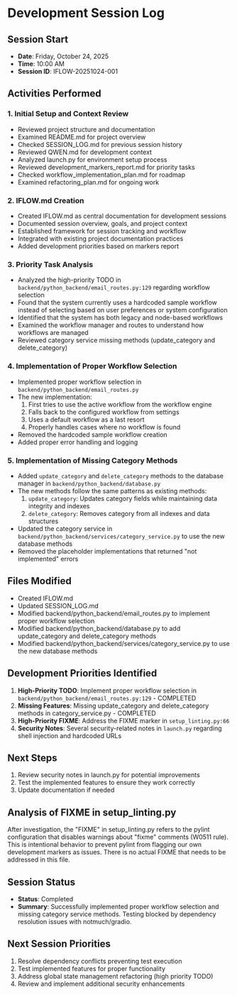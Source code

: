 # Development Session Log

## Session Start
- **Date**: Friday, October 24, 2025
- **Time**: 10:00 AM
- **Session ID**: IFLOW-20251024-001

## Activities Performed

### 1. Initial Setup and Context Review
- Reviewed project structure and documentation
- Examined README.md for project overview
- Checked SESSION_LOG.md for previous session history
- Reviewed QWEN.md for development context
- Analyzed launch.py for environment setup process
- Reviewed development_markers_report.md for priority tasks
- Checked workflow_implementation_plan.md for roadmap
- Examined refactoring_plan.md for ongoing work

### 2. IFLOW.md Creation
- Created IFLOW.md as central documentation for development sessions
- Documented session overview, goals, and project context
- Established framework for session tracking and workflow
- Integrated with existing project documentation practices
- Added development priorities based on markers report

### 3. Priority Task Analysis
- Analyzed the high-priority TODO in `backend/python_backend/email_routes.py:129` regarding workflow selection
- Found that the system currently uses a hardcoded sample workflow instead of selecting based on user preferences or system configuration
- Identified that the system has both legacy and node-based workflows
- Examined the workflow manager and routes to understand how workflows are managed
- Reviewed category service missing methods (update_category and delete_category)

### 4. Implementation of Proper Workflow Selection
- Implemented proper workflow selection in `backend/python_backend/email_routes.py`
- The new implementation:
  1. First tries to use the active workflow from the workflow engine
  2. Falls back to the configured workflow from settings
  3. Uses a default workflow as a last resort
  4. Properly handles cases where no workflow is found
- Removed the hardcoded sample workflow creation
- Added proper error handling and logging

### 5. Implementation of Missing Category Methods
- Added `update_category` and `delete_category` methods to the database manager in `backend/python_backend/database.py`
- The new methods follow the same patterns as existing methods:
  1. `update_category`: Updates category fields while maintaining data integrity and indexes
  2. `delete_category`: Removes category from all indexes and data structures
- Updated the category service in `backend/python_backend/services/category_service.py` to use the new database methods
- Removed the placeholder implementations that returned "not implemented" errors

## Files Modified
- Created IFLOW.md
- Updated SESSION_LOG.md
- Modified backend/python_backend/email_routes.py to implement proper workflow selection
- Modified backend/python_backend/database.py to add update_category and delete_category methods
- Modified backend/python_backend/services/category_service.py to use the new database methods

## Development Priorities Identified
1. **High-Priority TODO**: Implement proper workflow selection in `backend/python_backend/email_routes.py:129` - COMPLETED
2. **Missing Features**: Missing update_category and delete_category methods in category_service.py - COMPLETED
3. **High-Priority FIXME**: Address the FIXME marker in `setup_linting.py:66`
4. **Security Notes**: Several security-related notes in `launch.py` regarding shell injection and hardcoded URLs

## Next Steps
1. Review security notes in launch.py for potential improvements
2. Test the implemented features to ensure they work correctly
3. Update documentation if needed

## Analysis of FIXME in setup_linting.py
After investigation, the "FIXME" in setup_linting.py refers to the pylint configuration that disables warnings about "fixme" comments (W0511 rule). This is intentional behavior to prevent pylint from flagging our own development markers as issues. There is no actual FIXME that needs to be addressed in this file.

## Session Status
- **Status**: Completed
- **Summary**: Successfully implemented proper workflow selection and missing category service methods. Testing blocked by dependency resolution issues with notmuch/gradio.

## Next Session Priorities
1. Resolve dependency conflicts preventing test execution
2. Test implemented features for proper functionality
3. Address global state management refactoring (high priority TODO)
4. Review and implement additional security enhancements